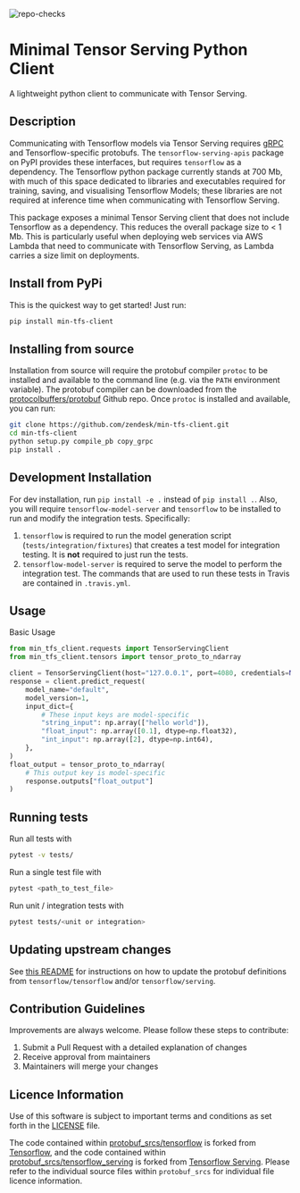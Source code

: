 ![repo-checks](https://github.com/zendesk/min-tfs-client/workflows/repo-checks/badge.svg)
# Minimal Tensor Serving Python Client
A lightweight python client to communicate with Tensor Serving.

## Description
Communicating with Tensorflow models via Tensor Serving requires [gRPC](https://grpc.io/) and Tensorflow-specific protobufs. The `tensorflow-serving-apis` package on PyPI provides these interfaces, but requires `tensorflow` as a dependency. The Tensorflow python package currently stands at 700 Mb, with much of this space dedicated to libraries and executables required for training, saving, and visualising Tensorflow Models; these libraries are not required at inference time when communicating with Tensorflow Serving.

This package exposes a minimal Tensor Serving client that does not include Tensorflow as a dependency. This reduces the overall package size to < 1 Mb. This is particularly useful when deploying web services via AWS Lambda that need to communicate with Tensorflow Serving, as Lambda carries a size limit on deployments.

## Install from PyPi
This is the quickest way to get started! Just run:

```Bash
pip install min-tfs-client
```

## Installing from source
Installation from source will require the protobuf compiler `protoc` to be installed and available to the command line (e.g. via the `PATH` environment variable). The protobuf compiler can be downloaded from the [protocolbuffers/protobuf](https://github.com/protocolbuffers/protobuf/releases) Github repo. Once `protoc` is installed and available, you can run:

```Bash
git clone https://github.com/zendesk/min-tfs-client.git
cd min-tfs-client
python setup.py compile_pb copy_grpc
pip install .
```

## Development Installation
For dev installation, run `pip install -e .` instead of `pip install .`. Also, you will require `tensorflow-model-server` and `tensorflow` to be installed to run and modify the integration tests. Specifically:

1. `tensorflow` is required to run the model generation script (`tests/integration/fixtures`) that creates a test model for integration testing. It is **not** required to just run the tests.
2. `tensorflow-model-server` is required to serve the model to perform the integration test. The commands that are used to run these tests in Travis are contained in `.travis.yml`.

## Usage
Basic Usage
``` Python
from min_tfs_client.requests import TensorServingClient
from min_tfs_client.tensors import tensor_proto_to_ndarray

client = TensorServingClient(host="127.0.0.1", port=4080, credentials=None)
response = client.predict_request(
    model_name="default",
    model_version=1,
    input_dict={
        # These input keys are model-specific
        "string_input": np.array(["hello world"]),
        "float_input": np.array([0.1], dtype=np.float32),
        "int_input": np.array([2], dtype=np.int64),
    },
)
float_output = tensor_proto_to_ndarray(
    # This output key is model-specific
    response.outputs["float_output"]
)
```

## Running tests

Run all tests with

```Bash
pytest -v tests/
```

Run a single test file with

```Bash
pytest <path_to_test_file>
```

Run unit / integration tests with

```Bash
pytest tests/<unit or integration>
```

## Updating upstream changes

See [this README](protobuf_srcs/README.md) for instructions on how to update the protobuf definitions from `tensorflow/tensorflow` and/or `tensorflow/serving`.

## Contribution Guidelines
Improvements are always welcome. Please follow these steps to contribute:
1. Submit a Pull Request with a detailed explanation of changes
2. Receive approval from maintainers
3. Maintainers will merge your changes

## Licence Information
Use of this software is subject to important terms and conditions as set forth in the [LICENSE](LICENCE) file.

The code contained within [protobuf_srcs/tensorflow](protobuf_srcs/tensorflow) is forked from [Tensorflow](https://github.com/tensorflow/tensorflow), and the code contained within [protobuf_srcs/tensorflow_serving](protobuf_srcs/tensorflow_serving) is forked from [Tensorflow Serving](https://github.com/tensorflow/serving). Please refer to the individual source files within `protobuf_srcs` for individual file licence information.
